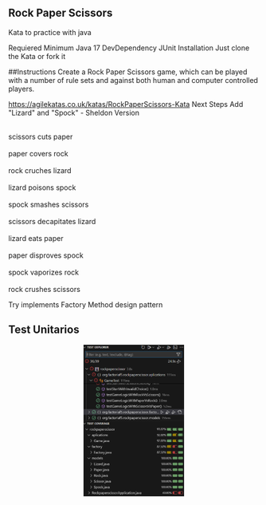 ## Rock Paper Scissors
Kata to practice with java

Requiered
Minimum Java 17
DevDependency
JUnit
Installation
Just clone the Kata or fork it

##Instructions
Create a Rock Paper Scissors game, which can be played with a number of rule sets and against both human and computer controlled players.

https://agilekatas.co.uk/katas/RockPaperScissors-Kata
Next Steps
Add "Lizard" and "Spock" - Sheldon Version

<br>scissors cuts paper</br>
<br>paper covers rock</br>
<br>rock cruches lizard</br>
<br>lizard poisons spock</br>
<br>spock smashes scissors</br>
<br>scissors decapitates lizard</br>
<br>lizard eats paper</br>
<br>paper disproves spock</br>
<br>spock vaporizes rock</br>
<br>rock crushes scissors</br>

Try implements Factory Method design pattern


## Test Unitarios 
<p align="center">
	  <img src= "https://github.com/mercyluz/RockPaperScissor/blob/main/form3.png"width=40% height=40%/>
</p
